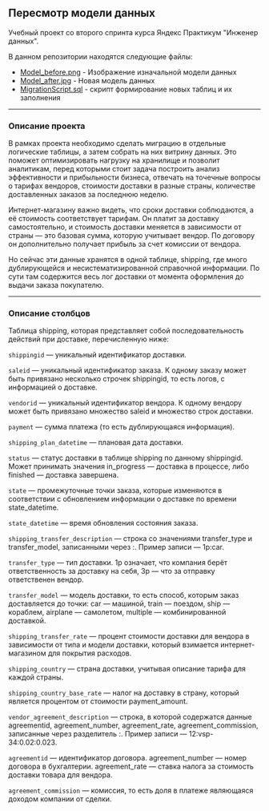 ## Пересмотр модели данных

Учебный проект со второго спринта курса Яндекс Практикум "Инженер данных".

В данном репозитории находятся следующие файлы:
- [Model_before.png](https://github.com/IgorGoltsov/portfolio/blob/main/Migration/Model_before.png) - Изображение изначальной модели данных 
- [Model_after.jpg](https://github.com/IgorGoltsov/portfolio/blob/main/Migration/Model_after.png) - Новая модель данных
- [MigrationScript.sql](https://github.com/IgorGoltsov/portfolio/blob/main/Migration/Migration.sql) - скрипт формирование новых таблиц и их заполнения

___

### Описание проекта

В рамках проекта необходимо сделать миграцию в отдельные логические таблицы, а затем собрать на них витрину данных. Это поможет оптимизировать нагрузку на хранилище и позволит аналитикам, перед которыми стоит задача построить анализ эффективности и прибыльности бизнеса, отвечать на точечные вопросы о тарифах вендоров, стоимости доставки в разные страны, количестве доставленных заказов за последнюю неделю. 

Интернет-магазину важно видеть, что сроки доставки соблюдаются, а её стоимость соответствует тарифам. Он платит за доставку самостоятельно, и стоимость доставки меняется в зависимости от страны — это базовая сумма, которую учитывает вендор. По договору он дополнительно получает прибыль за счет комиссии от вендора.

Но сейчас эти данные хранятся в одной таблице, shipping, где много дублирующейся и несистематизированной справочной информации. По сути там содержится весь лог доставки от момента оформления до выдачи заказа покупателю.

___

### Описание столбцов 

Таблица shipping, которая представляет собой последовательность действий при доставке, перечисленную ниже:

`shippingid` — уникальный идентификатор доставки.

`saleid` — уникальный идентификатор заказа. К одному заказу может быть привязано несколько строчек shippingid, то есть логов, с информацией о доставке.

`vendorid` — уникальный идентификатор вендора. К одному вендору может быть привязано множество saleid и множество строк доставки.

`payment` — сумма платежа (то есть дублирующаяся информация).

`shipping_plan_datetime` — плановая дата доставки.

`status` — статус доставки в таблице shipping по данному shippingid. Может принимать значения in_progress — доставка в процессе, либо finished — доставка завершена.

`state` — промежуточные точки заказа, которые изменяются в соответствии с обновлением информации о доставке по времени state_datetime.

`state_datetime` — время обновления состояния заказа.

`shipping_transfer_description` — строка со значениями transfer_type и transfer_model, записанными через :. Пример записи — 1p:car.

`transfer_type` — тип доставки. 1p означает, что компания берёт ответственность за доставку на себя, 3p — что за отправку ответственен вендор.

`transfer_model` — модель доставки, то есть способ, которым заказ доставляется до точки: car — машиной, train — поездом, ship — кораблем, airplane — самолетом, multiple — комбинированной доставкой.

`shipping_transfer_rate` — процент стоимости доставки для вендора в зависимости от типа и модели доставки, который взимается интернет-магазином для покрытия расходов.

`shipping_country` — страна доставки, учитывая описание тарифа для каждой страны.

`shipping_country_base_rate` — налог на доставку в страну, который является процентом от стоимости payment_amount.

`vendor_agreement_description` — строка, в которой содержатся данные agreementid, agreement_number, agreement_rate, agreement_commission, записанные через разделитель :. Пример записи — 12:vsp-34:0.02:0.023.

`agreementid` — идентификатор договора. agreement_number — номер договора в бухгалтерии. agreement_rate — ставка налога за стоимость доставки товара для вендора. 

`agreement_commission` — комиссия, то есть доля в платеже являющаяся доходом компании от сделки.
